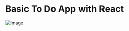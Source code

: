 # Basic To Do App with React

![Image](https://github.com/user-attachments/assets/be96d8ec-efd2-484e-9f91-b22a4082df54)